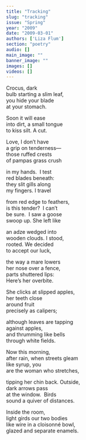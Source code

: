 ```yaml
---
title: "Tracking"
slug: "tracking"
issue: "Spring"
year: "2009"
date: "2009-03-01"
authors: ['Liza Flum']
section: "poetry"
audio: []
main_image: ""
banner_image: ""
images: []
videos: []
---
```

Crocus, dark   
bulb starting a slim leaf,   
you hide your blade   
at your stomach.

Soon it will ease   
into dirt, a small tongue   
to kiss silt. A cut.

Love, I don’t have   
a grip on tenderness—   
those ruffed crests   
of pampas grass crush

in my hands.  I test   
red blades beneath:   
they slit gills along   
my fingers. I travel

from red edge to feathers,   
is this tender?  I can’t   
be sure.  I saw a goose   
swoop up. She left like

an adze wedged into   
wooden clouds. I stood,   
rooted. We decided   
to accept our luck,

the way a mare lowers   
her nose over a fence,   
parts shuttered lips:   
Here’s her overbite.

She clicks at slipped apples,   
her teeth close   
around fruit   
precisely as calipers;

although leaves are tapping   
against apples,   
and thrumming like bells   
through white fields.

Now this morning,   
after rain, when streets gleam   
like syrup, you   
are the woman who stretches,

tipping her chin back. Outside,   
dark arrows pass   
at the window.  Birds   
sound a quiver of distances.

Inside the room,   
light girds our two bodies   
like wire in a cloisonné bowl,   
glazed and separate enamels.


